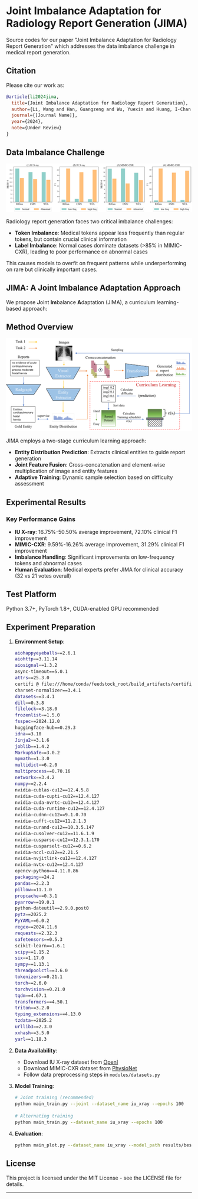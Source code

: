 # Joint Imbalance Adaptation for Radiology Report Generation (JIMA)

Source codes for our paper "Joint Imbalance Adaptation for Radiology Report Generation" which addresses the data imbalance challenge in medical report generation.

## Citation

Please cite our work as:

```bibtex
@article{li2024jima,
  title={Joint Imbalance Adaptation for Radiology Report Generation},
  author={Li, Wang and Han, Guangzeng and Wu, Yuexin and Huang, I-Chan and Huang, Xiaolei},
  journal={[Journal Name]},
  year={2024},
  note={Under Review}
}
```

## Data Imbalance Challenge

![Data Imbalance Effects](git_images/label_im_performance.png)

Radiology report generation faces two critical imbalance challenges:
- **Token Imbalance**: Medical tokens appear less frequently than regular tokens, but contain crucial clinical information
- **Label Imbalance**: Normal cases dominate datasets (>85% in MIMIC-CXR), leading to poor performance on abnormal cases

This causes models to overfit on frequent patterns while underperforming on rare but clinically important cases.

## JIMA: A Joint Imbalance Adaptation Approach

We propose **J**oint **Im**balance **A**daptation (JIMA), a curriculum learning-based approach:
  
## Method Overview

![JIMA Architecture](./git_images/crop_acl2024_overview.png)

JIMA employs a two-stage curriculum learning approach:
- **Entity Distribution Prediction**: Extracts clinical entities to guide report generation
- **Joint Feature Fusion**: Cross-concatenation and element-wise multiplication of image and entity features
- **Adaptive Training**: Dynamic sample selection based on difficulty assessment

## Experimental Results

### Key Performance Gains
- **IU X-ray**: 16.75%-50.50% average improvement, 72.10% clinical F1 improvement
- **MIMIC-CXR**: 9.59%-16.26% average improvement, 31.29% clinical F1 improvement
- **Imbalance Handling**: Significant improvements on low-frequency tokens and abnormal cases
- **Human Evaluation**: Medical experts prefer JIMA for clinical accuracy (32 vs 21 votes overall)

## Test Platform
Python 3.7+, PyTorch 1.8+, CUDA-enabled GPU recommended

## Experiment Preparation
1. **Environment Setup**:
   ```bash
   aiohappyeyeballs==2.6.1
   aiohttp==3.11.14
   aiosignal==1.3.2
   async-timeout==5.0.1
   attrs==25.3.0
   certifi @ file:///home/conda/feedstock_root/build_artifacts/certifi_1739515848642/work/certifi
   charset-normalizer==3.4.1
   datasets==3.4.1
   dill==0.3.8
   filelock==3.18.0
   frozenlist==1.5.0
   fsspec==2024.12.0
   huggingface-hub==0.29.3
   idna==3.10
   Jinja2==3.1.6
   joblib==1.4.2
   MarkupSafe==3.0.2
   mpmath==1.3.0
   multidict==6.2.0
   multiprocess==0.70.16
   networkx==3.4.2
   numpy==2.2.4
   nvidia-cublas-cu12==12.4.5.8
   nvidia-cuda-cupti-cu12==12.4.127
   nvidia-cuda-nvrtc-cu12==12.4.127
   nvidia-cuda-runtime-cu12==12.4.127
   nvidia-cudnn-cu12==9.1.0.70
   nvidia-cufft-cu12==11.2.1.3
   nvidia-curand-cu12==10.3.5.147
   nvidia-cusolver-cu12==11.6.1.9
   nvidia-cusparse-cu12==12.3.1.170
   nvidia-cusparselt-cu12==0.6.2
   nvidia-nccl-cu12==2.21.5
   nvidia-nvjitlink-cu12==12.4.127
   nvidia-nvtx-cu12==12.4.127
   opencv-python==4.11.0.86
   packaging==24.2
   pandas==2.2.3
   pillow==11.1.0
   propcache==0.3.1
   pyarrow==19.0.1
   python-dateutil==2.9.0.post0
   pytz==2025.2
   PyYAML==6.0.2
   regex==2024.11.6
   requests==2.32.3
   safetensors==0.5.3
   scikit-learn==1.6.1
   scipy==1.15.2
   six==1.17.0
   sympy==1.13.1
   threadpoolctl==3.6.0
   tokenizers==0.21.1
   torch==2.6.0
   torchvision==0.21.0
   tqdm==4.67.1
   transformers==4.50.1
   triton==3.2.0
   typing_extensions==4.13.0
   tzdata==2025.2
   urllib3==2.3.0
   xxhash==3.5.0
   yarl==1.18.3
   ```

2. **Data Availability**:
   - Download IU X-ray dataset from [OpenI](https://openi.nlm.nih.gov/)
   - Download MIMIC-CXR dataset from [PhysioNet](https://physionet.org/content/mimic-cxr/)
   - Follow data preprocessing steps in `modules/datasets.py`

3. **Model Training**:
   ```bash
   # Joint training (recommended)
   python main_train.py --joint --dataset_name iu_xray --epochs 100
   
   # Alternating training
   python main_train.py --dataset_name iu_xray --epochs 100
   ```

4. **Evaluation**:
   ```bash
   python main_plot.py --dataset_name iu_xray --model_path results/best_model.pth
   ```

## License

This project is licensed under the MIT License - see the LICENSE file for details.

---
